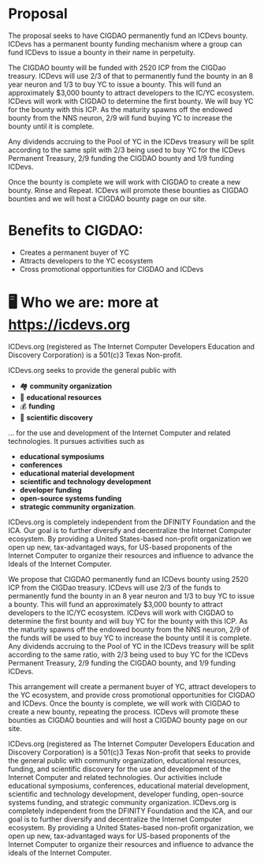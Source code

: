 # Proposal

The proposal seeks to have CIGDAO permanently fund an ICDevs bounty.  ICDevs has a permanent bounty funding mechanism where a group can fund ICDevs to issue a bounty in their name in perpetuity.

The CIGDAO bounty will be funded with 2520 ICP from the CIGDao treasury.  ICDevs will use 2/3 of that to permanently fund the bounty in an 8 year neuron and 1/3 to buy YC to issue a bounty.  This will fund an approximately $3,000 bounty to attract developers to the IC/YC ecosystem.  ICDevs will work with CIGDAO to determine the first bounty. We will buy YC for the bounty with this ICP.  As the maturity spawns off the endowed bounty from the NNS neuron, 2/9 will fund buying YC to increase the bounty until it is complete.

Any dividends accruing to the Pool of YC in the ICDevs treasury will be split according to the same split with 2/3 being used to buy YC for the ICDevs Permanent Treasury, 2/9 funding the CIGDAO bounty and 1/9 funding ICDevs.

Once the bounty is complete we will work with CIGDAO to create a new bounty. Rinse and Repeat.  ICDevs will promote these bounties as CIGDAO bounties and we will host a CIGDAO bounty page on our site.

# Benefits to CIGDAO:

- Creates a permanent buyer of YC
- Attracts developers to the YC ecosystem
- Cross promotional opportunities for CIGDAO and ICDevs

# 🖥️  Who we are: more at https://icdevs.org

ICDevs.org (registered as The Internet Computer Developers Education and Discovery Corporation) is a 501(c)3 Texas Non-profit.

ICDevs.org seeks to provide the general public with
* 🏘️  **community organization**
* 📖  **educational resources**
* 💰 **funding**
* 🔬 **scientific discovery**

... for the use and development of the Internet Computer and related technologies. It pursues activities such as

* **educational symposiums**
* **conferences**
* **educational material development**
* **scientific and technology development**
* **developer funding**
* **open-source systems funding**
* **strategic community organization**.

ICDevs.org is completely independent from the DFINITY Foundation and the ICA. Our goal is to further diversify and decentralize the Internet Computer ecosystem. By providing a United States-based non-profit organization we open up new, tax-advantaged ways, for US-based proponents of the Internet Computer to organize their resources and influence to advance the Ideals of the Internet Computer.

We propose that CIGDAO permanently fund an ICDevs bounty using 2520 ICP from the CIGDao treasury. ICDevs will use 2/3 of the funds to permanently fund the bounty in an 8 year neuron and 1/3 to buy YC to issue a bounty. This will fund an approximately $3,000 bounty to attract developers to the IC/YC ecosystem. ICDevs will work with CIGDAO to determine the first bounty and will buy YC for the bounty with this ICP. As the maturity spawns off the endowed bounty from the NNS neuron, 2/9 of the funds will be used to buy YC to increase the bounty until it is complete. Any dividends accruing to the Pool of YC in the ICDevs treasury will be split according to the same ratio, with 2/3 being used to buy YC for the ICDevs Permanent Treasury, 2/9 funding the CIGDAO bounty, and 1/9 funding ICDevs.

This arrangement will create a permanent buyer of YC, attract developers to the YC ecosystem, and provide cross promotional opportunities for CIGDAO and ICDevs. Once the bounty is complete, we will work with CIGDAO to create a new bounty, repeating the process. ICDevs will promote these bounties as CIGDAO bounties and will host a CIGDAO bounty page on our site.

ICDevs.org (registered as The Internet Computer Developers Education and Discovery Corporation) is a 501(c)3 Texas Non-profit that seeks to provide the general public with community organization, educational resources, funding, and scientific discovery for the use and development of the Internet Computer and related technologies. Our activities include educational symposiums, conferences, educational material development, scientific and technology development, developer funding, open-source systems funding, and strategic community organization. ICDevs.org is completely independent from the DFINITY Foundation and the ICA, and our goal is to further diversify and decentralize the Internet Computer ecosystem. By providing a United States-based non-profit organization, we open up new, tax-advantaged ways for US-based proponents of the Internet Computer to organize their resources and influence to advance the ideals of the Internet Computer.